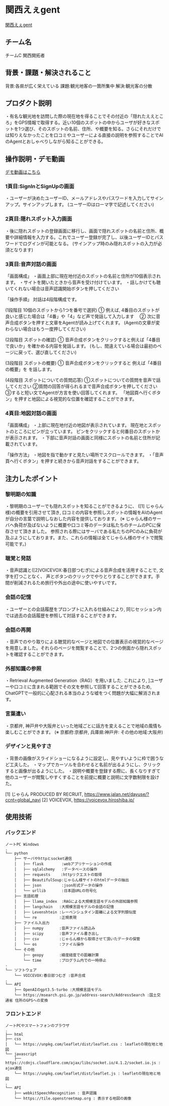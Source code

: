 # 関西えぇgent 
<!-- プロダクト名に変更してください -->

[関西えぇgent](skansai_eegent_logo.png)

<!--[関西えぇgent](https://github.com/kc3hack/2024_C/blob/backend/kansai_eegent_logo.png?raw=true)-->

<!--![プロダクト名](https://kc3.me/cms/wp-content/uploads/2023/11/2b1b6d9083182c0ce0aeb60000b4d7a7.png)-->
<!-- プロダクト名・イメージ画像を差し変えてください -->


## チーム名
チームC 関西開拓者
<!-- チームIDとチーム名を入力してください -->


## 背景・課題・解決されること

<!-- テーマ「関西をいい感じに」に対して、考案するプロダクトがどういった(Why)背景から思いついたのか、どのよう(What)な課題があり、どのよう(How)に解決するのかを入力してください -->
背景:各県が広く栄えている
課題:観光地客の一箇所集中
解決:観光客の分散


## プロダクト説明

<!-- 開発したプロダクトの説明を入力してください -->
・有名な観光地を訪問した際の現在地を得ることでその付近の「隠れたええところ」をGPS情報で取得する。近い10個のスポットの中からユーザが好きなスポットを1つ選び、そのスポットの名前、住所、や概要を知る。さらにそれだけでは知りえなかったことを口コミやユーザーによる直接の説明を参照することでAIのAgentとおしゃべりしながら知ることができる。


## 操作説明・デモ動画
[デモ動画はこちら](https://www.youtube.com/watch?v=_FAA15ARmas)
<!-- 開発したプロダクトの操作説明について入力してください。また、操作説明デモ動画があれば、埋め込みやリンクを記載してください -->

### 1頁目:SignInとSignUpの画面

・ユーザーが決めたユーザーID、メールアドレスやパスワードを入力してサインアップ。サインアップします。
(ユーザーIDはローマ字で記述してください)



### 2頁目:隠れスポット入力画面

・後に隠れスポットの登録画面に移行し、画面で隠れスポットの名前と住所、概要や詳細情報を入力する。これでユーザー登録が完了し、以後ユーザーIDとパスワードでログインが可能となる。
(サインアップ時のみ隠れスポットの入力が必須となります)



### 3頁目:音声対話の画面


「画面構成」
・画面上部に現在地付近のスポットの名前と住所が10個表示されます。
・サイトを開いたときから音声を受け付けています。
・話しかけても聴いてくれない場合は音声認識開始ボタンを押してください


「操作手順」
対話は4段階構成です。

(1段階目 10個のスポットから1つを番号で選択)
① 例えば, 4番目のスポットが良いと感じた場合は「4番」や「4」など声で発話して入力します　
② 次に音声合成ボタンを押すと文章をAgentが読み上げてくれます。
(Agentの文章が変わらない場合はもう一度押してください)

(2段階目 スポットの確認)
① 音声合成ボタンをクリックすると例えば「4番目で良いか」を確かめる内容を発話します。
(もし、間違えている場合は最初のページに戻って、選び直してください)

(3段階目 スポットの概要)
① 音声合成ボタンをクリックすると 例えば「4番目の概要」を
を話します。

(4段階目 スポットについての質問応答)
①スポットについての質問を音声で話してください
②質問の回答が得られるまで音声合成ボタンを押してください
③すると短い文でAgentが方言を使い回答してくれます。
「地図頁へ行くボタン」を押すと地図による視覚的な位置を確認することができます。



### 4頁目:地図対話の画面

「画面構成」
・上部に現在地付近の地図が表示されています。
現在地とスポットのところにピンが立っています。
ピンをクリックすると何番目のスポットかが表示されます。
・下部に音声対話の画面と同様にスポットの名前と住所が記載されています。

「操作方法」
・地図を指で動かすと見たい場所でスクロールできます。
・「音声頁へ行くボタン」を押すと続きから音声対話をすることができます。


## 注力したポイント

<!-- 開発したプロダクトの中で、特に注力して作成した箇所・ポイントについて入力してください -->

### 黎明期の知識
・黎明期のユーザーでも隠れスポットを知ることができるように、 ([1] じゃらん様)の概要を引用させて頂き, 口コミの内容を参照しスポットの情報をAIのAgentが自分の言葉で説明しなおした内容を提供しております。
(※ じゃらん様のサーバへ負荷が及ばないように概要や口コミ等のデータは私たちのチームのPCに保存させて頂きました。 参照される際にはサーバである私たちのPCのみに負荷が及ぶようにしております。また、これらの情報は全てじゃらん様のサイトで閲覧可能です。)

### 聴覚と発話
・音声認識と([2]VOICEVOX:春日部つむぎ)による音声合成を活用することで, 文字を打つことなく、 声とボタンのクリックでやりとりすることができます。手間が削減されるため旅行や外出の途中に使いやすいです。

### 会話の記憶
・ユーザーとの会話履歴をプロンプトに入れる仕組みにより, 同じセッション内では過去の会話履歴を参照して対話することができます。

### 会話の再開
・音声でのやり取りによる聴覚的なページと地図での位置表示の視覚的なページを用意しました。それらのページを閲覧することで、2つの側面から隠れスポットを確認することができます。

### 外部知識の参照
・Retrieval Augmented Generation（RAG）を用いました. これにより, ]ユーザーや口コミに含まれる範囲でその文を参照して回答することができるため, ChatGPTで一般的に心配される本当のような嘘をつく問題が大幅に解消されます。

### 言葉遣い
・京都弁, 神戸弁や大阪弁といった地域ごとに話方を変えることで地域の風情も楽しむことができます。
(※ 京都府:京都弁, 兵庫県:神戸弁: その他の地域:大阪弁) 

### デザインと見やすさ
・背景の画像がスライドショーになるように設定し、見やすいように枠で囲うなど工夫した。
・マップでカーソルを合わせると名前が出るようにし、クリックすると画像が出るようにした。
・説明や概要を登録する際に、長くなりすぎて他のユーザーが閲覧しやすくすることを前提に概要と説明に文字数制限を設けた。


[1] じゃらん PRODUCED BY RECRUIT, https://www.jalan.net/dayuse/?ccnt=global_navi
[2] VOICEVOX, https://voicevox.hiroshiba.jp/

## 使用技術

<!-- 使用技術を入力してください -->
### バックエンド

```
ノートPC Windows  
.
└── python
    ├── サーバやhttpとsocket通信
    │   ├── flask        :webアプリケーションの作成
    │   ├── sqlalchemy   :データベースの操作
    │   ├── requests　   :httpリクエストの取得
    │   ├── BeautifulSoup:じゃらん様サイトのhtmlデータの抽出
    │   ├── json         :json形式データの操作
    │   └── urllib       :日本語URLの符号化
    ├── 言語処理
    │   ├── llama_index  :RAGによる大規模言語モデルの外部知識参照
    │   ├── langchain   :大規模言語モデルの会話の記憶
    │   ├── Levenshtein :レーベンシュタイン距離による文字列類似度
    │   └── re          :正規表現
    ├── ファイル入出力
    │   ├── numpy       :音声ファイル読込み
    │   ├── scipy       :音声ファイル書き出し
    │   ├── csv         :じゃらん様から取得させて頂いたデータの保管
    │   └── os          :ファイル操作
    └── その他
        ├── geopy　　　  :緯度経度での距離計算
        └── time        :プログラム内での一時停止
.
└── ソフトウェア
    └── VOICEVOX:春日部つむぎ :音声合成 
.
└── API
    ├── OpenAIのgpt3.5-turbo :大規模言語モデル
    └── https://msearch.gsi.go.jp/address-search/AddressSearch :国土交通省 住所のGPSへの変換
```


### フロントエンド
```
ノートPCやスマートフォンのブラウザ  
.   
├── html
├── css
│   └── https://unpkg.com/leaflet/dist/leaflet.css : leafletの現在地と地図
└── javascript
    ├── https://cdnjs.cloudflare.com/ajax/libs/socket.io/4.1.2/socket.io.js : ajax通信
    └── https://unpkg.com/leaflet/dist/leaflet.js : leafletの現在地と地図 
.
└── API
    ├── webkitSpeechRecognition : 音声認識
    └── https://tile.openstreetmap.org : 表示する地図の画像 
```
  
<!--
markdownの記法はこちらを参照してください！
https://docs.github.com/ja/get-started/writing-on-github/getting-started-with-writing-and-formatting-on-github/basic-writing-and-formatting-syntax
-->
